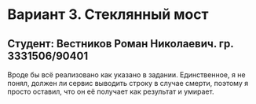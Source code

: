 # Вариант 3. Стеклянный мост
## Студент: Вестников Роман Николаевич. гр. 3331506/90401

Вроде бы всё реализовано как указано в задании. Единственное, я не понял, должен ли сервис выводить строку в случае смерти, поэтому я просто оставил, что он её получает как результат и умирает.
